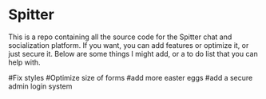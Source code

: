 # Spitter
This is a repo containing all the source code for the Spitter chat and socialization platform.
If you want, you can add features or optimize it, or just secure it. Below are some things I might add, or a to do list that you can help with.

#Fix styles
#Optimize size of forms
#add more easter eggs
#add a secure admin login system
#
#
#
#
#
#
